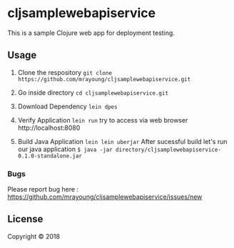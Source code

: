 # cljsamplewebapiservice

This is a sample Clojure web app for deployment testing.

## Usage
 1. Clone the respository
    `git clone https://github.com/mrayoung/cljsamplewebapiservice.git`

 2. Go inside directory
    `cd cljsamplewebapiservice.git`
 
 3. Download Dependency
    `lein dpes` 

 4. Verify Application
    `lein run` 
    try to access via web browser http://localhost:8080

 5. Build Java Application
    `lein lein uberjar`
    After sucessful build let's run our java application
    `$ java -jar directory/cljsamplewebapiservice-0.1.0-standalone.jar `


### Bugs

Please report bug here : https://github.com/mrayoung/cljsamplewebapiservice/issues/new

## License

Copyright © 2018 
